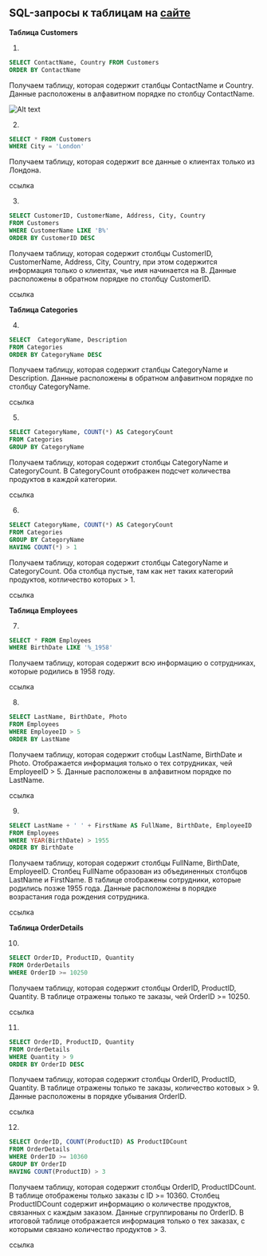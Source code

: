 ## SQL-запросы к таблицам на [сайте](https://www.w3schools.com/sql/trysql.asp?filename=trysql_op_in)


**Таблица Customers**

1. 
```sql
SELECT ContactName, Country FROM Customers  
ORDER BY ContactName
```

Получаем таблицу, которая содержит сталбцы ContactName и Country. Данные расположены в алфавитном порядке по столбцу ContactName.

![Alt text]( /screenshots/Screenshot_1.png)

2. 
```sql
SELECT * FROM Customers  
WHERE City = 'London'
```

Получаем таблицу, которая содержит все данные о клиентах только из Лондона.

ссылка

3. 
```sql
SELECT CustomerID, CustomerName, Address, City, Country 
FROM Customers  
WHERE CustomerName LIKE 'B%'  
ORDER BY CustomerID DESC
```

Получаем таблицу, которая содержит столбцы CustomerID, CustomerName, Address, City, Country, при этом содержится информация только о клиентах, чье имя начинается на B. Данные расположены в обратном порядке по столбцу CustomerID.

ссылка

**Таблица Categories**

4. 
```sql
SELECT  CategoryName, Description  
FROM Categories   
ORDER BY CategoryName DESC
```   

Получаем таблицу, которая содержит сталбцы CategoryName и Description. Данные расположены в обратном алфавитном порядке по столбцу CategoryName.

ссылка

5. 
```sql
SELECT CategoryName, COUNT(*) AS CategoryCount  
FROM Categories   
GROUP BY CategoryName  
```

Получаем таблицу, которая содержит столбцы CategoryName и CategoryCount. В CategoryCount отображен подсчет количества продуктов в каждой категории. 

ссылка

6. 
```sql
SELECT CategoryName, COUNT(*) AS CategoryCount  
FROM Categories   
GROUP BY CategoryName  
HAVING COUNT(*) > 1
```

Получаем таблицу, которая содержит столбцы CategoryName и CategoryCount. Оба столбца пустые, там как нет таких категорий продуктов, котличество которых > 1.

ссылка

**Таблица Employees**

7.
```sql
SELECT * FROM Employees
WHERE BirthDate LIKE '%_1958'
```

Получаем таблицу, которая содержит всю информацию о сотрудниках, которые родились в 1958 году.

ссылка

8.
```sql
SELECT LastName, BirthDate, Photo
FROM Employees
WHERE EmployeeID > 5
ORDER BY LastName
```

Получаем таблицу, которая содержит стобцы LastName, BirthDate и Photo. Отображается информация только о тех сотрудниках, чей EmployeeID > 5. Данные расположены в алфавитном порядке по LastName.

ссылка

9.
```sql
SELECT LastName + ' ' + FirstName AS FullName, BirthDate, EmployeeID
FROM Employees
WHERE YEAR(BirthDate) > 1955
ORDER BY BirthDate
```

Получаем таблицу, которая содержит столбцы FullName, BirthDate, EmployeeID. Столбец FullName образован из объединенных столбцов LastName и FirstName. В таблице отображены сотрудники, которые родились позже 1955 года. Данные расположены в порядке возрастания года рождения cотрудника.

ссылка

**Таблица OrderDetails**

10.
```sql
SELECT OrderID, ProductID, Quantity 
FROM OrderDetails
WHERE OrderID >= 10250 
```

Получаем таблицу, которая содержит столбцы OrderID, ProductID, Quantity. В таблице отражены только те заказы, чей OrderID >= 10250.

ссылка

11.
```sql
SELECT OrderID, ProductID, Quantity
FROM OrderDetails
WHERE Quantity > 9
ORDER BY OrderID DESC
```

Получаем таблицу, которая содержит столбцы OrderID, ProductID, Quantity. В таблице отражены только те заказы, количество котовых > 9. Данные расположены в порядке убывания OrderID.

ссылка

12.
```sql
SELECT OrderID, COUNT(ProductID) AS ProductIDCount
FROM OrderDetails
WHERE OrderID >= 10360
GROUP BY OrderID
HAVING COUNT(ProductID) > 3
```

Получаем таблицу, которая содержит столбцы OrderID, ProductIDCount. В таблице отображены только заказы с ID >= 10360. Столбец ProductIDCount содержит информацию о количестве продуктов, связанных с каждым заказом. Данные сгруппированы по OrderID. В итоговой таблице отображается информация только о тех заказах, с которыми связано количество продуктов > 3.

ссылка





